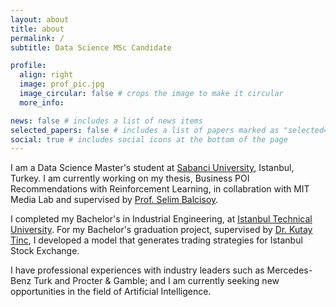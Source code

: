 ```yaml
---
layout: about
title: about
permalink: /
subtitle: Data Science MSc Candidate

profile:
  align: right
  image: prof_pic.jpg
  image_circular: false # crops the image to make it circular
  more_info: 

news: false # includes a list of news items
selected_papers: false # includes a list of papers marked as "selected={true}"
social: true # includes social icons at the bottom of the page
---
```


I am a Data Science Master's student at [Sabanci University](https://www.sabanciuniv.edu/en/), Istanbul, Turkey. I am currently working on my thesis, Business POI Recommendations with Reinforcement Learning, in collabration with MIT Media Lab and supervised by [Prof. Selim Balcisoy](https://fens.sabanciuniv.edu/en/faculty-members/detail/746).

I completed my Bachelor's in Industrial Engineering, at [Istanbul Technical University](https://www.itu.edu.tr/en/homepage). For my Bachelor's graduation project, supervised by [Dr. Kutay Tinc]([https://www.media.mit.edu/), I developed a model that generates trading strategies for Istanbul Stock Exchange.

I have professional experiences with industry leaders such as Mercedes-Benz Turk and Procter & Gamble; and I am currently seeking new opportunities in the field of Artificial Intelligence.
